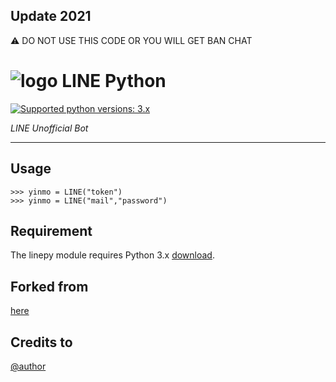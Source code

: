 
## Update 2021
⚠ DO NOT USE THIS CODE OR YOU WILL GET BAN CHAT

# ![logo](Cancel/LINE.png) LINE Python

 [![Supported python versions: 3.x](https://img.shields.io/badge/python-3.x-green.svg "Supported python versions: 3.x")](https://www.python.org/downloads/) 

*LINE Unofficial Bot* 

----

## Usage

```
>>> yinmo = LINE("token")
>>> yinmo = LINE("mail","password")
```

## Requirement

The linepy module requires Python 3.x  [download](https://www.python.org/downloads/). 


## Forked from
[here](https://github.com/rootmelo92118/cancelbot)

## Credits to
[@author](https://line.me/ti/p/3eamxoks_T)
